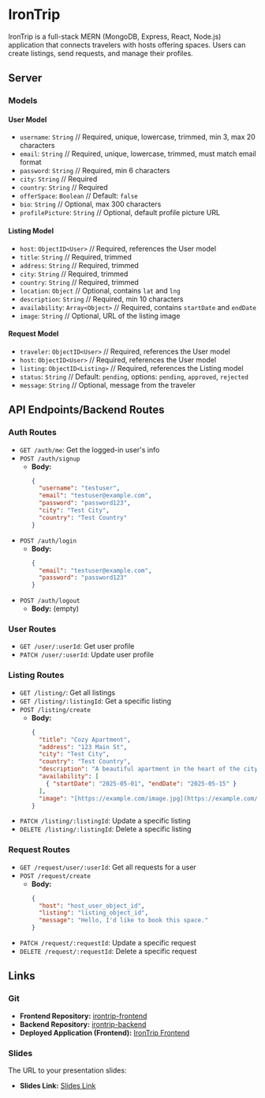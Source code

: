 # IronTrip

IronTrip is a full-stack MERN (MongoDB, Express, React, Node.js) application that connects travelers with hosts offering spaces. Users can create listings, send requests, and manage their profiles.

## Server

### Models

#### User Model

- `username`: `String` // Required, unique, lowercase, trimmed, min 3, max 20 characters
- `email`: `String` // Required, unique, lowercase, trimmed, must match email format
- `password`: `String` // Required, min 6 characters
- `city`: `String` // Required
- `country`: `String` // Required
- `offerSpace`: `Boolean` // Default: `false`
- `bio`: `String` // Optional, max 300 characters
- `profilePicture`: `String` // Optional, default profile picture URL

#### Listing Model

- `host`: `ObjectID<User>` // Required, references the User model
- `title`: `String` // Required, trimmed
- `address`: `String` // Required, trimmed
- `city`: `String` // Required, trimmed
- `country`: `String` // Required, trimmed
- `location`: `Object` // Optional, contains `lat` and `lng`
- `description`: `String` // Required, min 10 characters
- `availability`: `Array<Object>` // Required, contains `startDate` and `endDate`
- `image`: `String` // Optional, URL of the listing image

#### Request Model

- `traveler`: `ObjectID<User>` // Required, references the User model
- `host`: `ObjectID<User>` // Required, references the User model
- `listing`: `ObjectID<Listing>` // Required, references the Listing model
- `status`: `String` // Default: `pending`, options: `pending`, `approved`, `rejected`
- `message`: `String` // Optional, message from the traveler

## API Endpoints/Backend Routes

### Auth Routes

- `GET /auth/me`: Get the logged-in user's info
- `POST /auth/signup`
  - **Body:**
    ```json
    {
      "username": "testuser",
      "email": "testuser@example.com",
      "password": "password123",
      "city": "Test City",
      "country": "Test Country"
    }
    ```
- `POST /auth/login`
  - **Body:**
    ```json
    {
      "email": "testuser@example.com",
      "password": "password123"
    }
    ```
- `POST /auth/logout`
  - **Body:** (empty)

### User Routes

- `GET /user/:userId`: Get user profile
- `PATCH /user/:userId`: Update user profile

### Listing Routes

- `GET /listing/`: Get all listings
- `GET /listing/:listingId`: Get a specific listing
- `POST /listing/create`
  - **Body:**
    ```json
    {
      "title": "Cozy Apartment",
      "address": "123 Main St",
      "city": "Test City",
      "country": "Test Country",
      "description": "A beautiful apartment in the heart of the city.",
      "availability": [
        { "startDate": "2025-05-01", "endDate": "2025-05-15" }
      ],
      "image": "[https://example.com/image.jpg](https://example.com/image.jpg)"
    }
    ```
- `PATCH /listing/:listingId`: Update a specific listing
- `DELETE /listing/:listingId`: Delete a specific listing

### Request Routes

- `GET /request/user/:userId`: Get all requests for a user
- `POST /request/create`
  - **Body:**
    ```json
    {
      "host": "host_user_object_id",
      "listing": "listing_object_id",
      "message": "Hello, I'd like to book this space."
    }
    ```
- `PATCH /request/:requestId`: Update a specific request
- `DELETE /request/:requestId`: Delete a specific request

## Links

### Git

- **Frontend Repository:** [irontrip-frontend](https://github.com/CannyRo/irontrip-frontend)
- **Backend Repository:** [irontrip-backend](https://github.com/ecastanedam/irontrip-backend)
- **Deployed Application (Frontend):** [IronTrip Frontend](https://irontrip-frontend.netlify.app/)
### Slides

The URL to your presentation slides:
- **Slides Link:** [Slides Link](PENDING-LINK-HERE)
